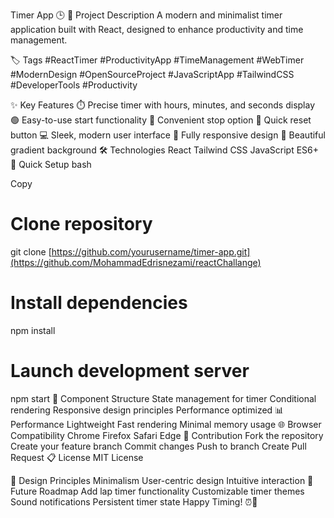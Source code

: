 Timer App 🕒
📝 Project Description
A modern and minimalist timer application built with React, designed to enhance productivity and time management.

🏷️ Tags
#ReactTimer
#ProductivityApp
#TimeManagement
#WebTimer
#ModernDesign
#OpenSourceProject
#JavaScriptApp
#TailwindCSS
#DeveloperTools
#Productivity

✨ Key Features
⏱️ Precise timer with hours, minutes, and seconds display
🟢 Easy-to-use start functionality
🔴 Convenient stop option
🔄 Quick reset button
💻 Sleek, modern user interface
📱 Fully responsive design
🎨 Beautiful gradient background
🛠 Technologies
React
Tailwind CSS
JavaScript ES6+
🚀 Quick Setup
bash

Copy
# Clone repository
git clone [https://github.com/yourusername/timer-app.git](https://github.com/MohammadEdrisnezami/reactChallange)

# Install dependencies
npm install

# Launch development server
npm start
🔧 Component Structure
State management for timer
Conditional rendering
Responsive design principles
Performance optimized
📊 Performance
Lightweight
Fast rendering
Minimal memory usage
🌐 Browser Compatibility
Chrome
Firefox
Safari
Edge
🤝 Contribution
Fork the repository
Create your feature branch
Commit changes
Push to branch
Create Pull Request
📋 License
MIT License

🎨 Design Principles
Minimalism
User-centric design
Intuitive interaction
🔮 Future Roadmap
Add lap timer functionality
Customizable timer themes
Sound notifications
Persistent timer state
Happy Timing! ⏰🚀
